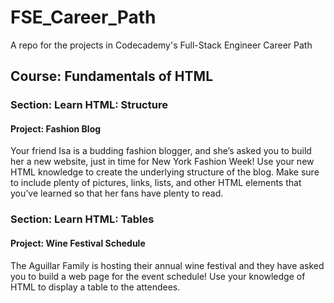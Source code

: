 # FSE_Career_Path
A repo for the projects in Codecademy's Full-Stack Engineer Career Path

## Course: Fundamentals of HTML
### Section: Learn HTML: Structure
#### Project: Fashion Blog
Your friend Isa is a budding fashion blogger, and she’s asked you to build her 
a new website, just in time for New York Fashion Week!
Use your new HTML knowledge to create the underlying structure of the blog. 
Make sure to include plenty of pictures, links, lists, and other HTML elements 
that you’ve learned so that her fans have plenty to read.

### Section: Learn HTML: Tables
#### Project: Wine Festival Schedule
The Aguillar Family is hosting their annual wine festival and they have asked 
you to build a web page for the event schedule! Use your knowledge of HTML to 
display a table to the attendees.
